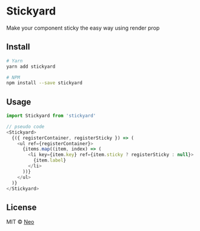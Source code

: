 # Stickyard

Make your component sticky the easy way using render prop

## Install

```bash
# Yarn
yarn add stickyard

# NPM
npm install --save stickyard
```

## Usage

```js
import Stickyard from 'stickyard'

// pseudo code
<Stickyard>
  {({ registerContainer, registerSticky }) => (
    <ul ref={registerContainer}>
      {items.map((item, index) => (
        <li key={item.key} ref={item.sticky ? registerSticky : null}>
          {item.label}
        </li>
      ))}
    </ul>
  )}
</Stickyard>
```

## License

MIT © [Neo](https://github.com/nihgwu)
